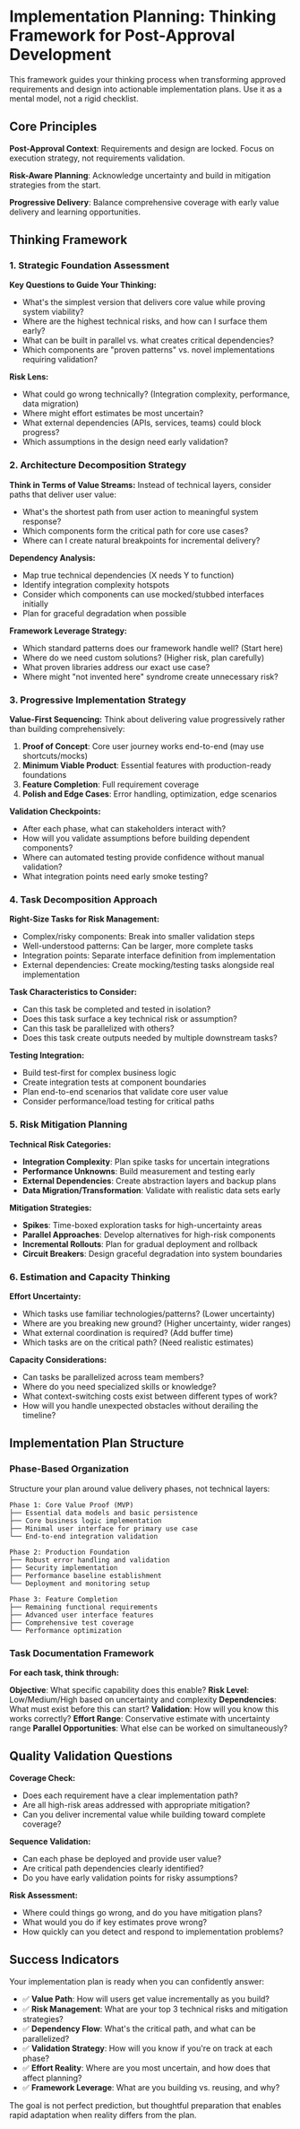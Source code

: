 # Implementation Planning: Thinking Framework for Post-Approval Development

This framework guides your thinking process when transforming approved requirements and design into actionable implementation plans. Use it as a mental model, not a rigid checklist.

## Core Principles

**Post-Approval Context**: Requirements and design are locked. Focus on execution strategy, not requirements validation.

**Risk-Aware Planning**: Acknowledge uncertainty and build in mitigation strategies from the start.

**Progressive Delivery**: Balance comprehensive coverage with early value delivery and learning opportunities.

## Thinking Framework

### 1. Strategic Foundation Assessment

**Key Questions to Guide Your Thinking:**
- What's the simplest version that delivers core value while proving system viability?
- Where are the highest technical risks, and how can I surface them early?
- What can be built in parallel vs. what creates critical dependencies?
- Which components are "proven patterns" vs. novel implementations requiring validation?

**Risk Lens:**
- What could go wrong technically? (Integration complexity, performance, data migration)
- Where might effort estimates be most uncertain?
- What external dependencies (APIs, services, teams) could block progress?
- Which assumptions in the design need early validation?

### 2. Architecture Decomposition Strategy

**Think in Terms of Value Streams:**
Instead of technical layers, consider paths that deliver user value:
- What's the shortest path from user action to meaningful system response?
- Which components form the critical path for core use cases?
- Where can I create natural breakpoints for incremental delivery?

**Dependency Analysis:**
- Map true technical dependencies (X needs Y to function)
- Identify integration complexity hotspots
- Consider which components can use mocked/stubbed interfaces initially
- Plan for graceful degradation when possible

**Framework Leverage Strategy:**
- Which standard patterns does our framework handle well? (Start here)
- Where do we need custom solutions? (Higher risk, plan carefully)
- What proven libraries address our exact use case?
- Where might "not invented here" syndrome create unnecessary risk?

### 3. Progressive Implementation Strategy

**Value-First Sequencing:**
Think about delivering value progressively rather than building comprehensively:
1. **Proof of Concept**: Core user journey works end-to-end (may use shortcuts/mocks)
2. **Minimum Viable Product**: Essential features with production-ready foundations
3. **Feature Completion**: Full requirement coverage
4. **Polish and Edge Cases**: Error handling, optimization, edge scenarios

**Validation Checkpoints:**
- After each phase, what can stakeholders interact with?
- How will you validate assumptions before building dependent components?
- Where can automated testing provide confidence without manual validation?
- What integration points need early smoke testing?

### 4. Task Decomposition Approach

**Right-Size Tasks for Risk Management:**
- Complex/risky components: Break into smaller validation steps
- Well-understood patterns: Can be larger, more complete tasks
- Integration points: Separate interface definition from implementation
- External dependencies: Create mocking/testing tasks alongside real implementation

**Task Characteristics to Consider:**
- Can this task be completed and tested in isolation?
- Does this task surface a key technical risk or assumption?
- Can this task be parallelized with others?
- Does this task create outputs needed by multiple downstream tasks?

**Testing Integration:**
- Build test-first for complex business logic
- Create integration tests at component boundaries
- Plan end-to-end scenarios that validate core user value
- Consider performance/load testing for critical paths

### 5. Risk Mitigation Planning

**Technical Risk Categories:**
- **Integration Complexity**: Plan spike tasks for uncertain integrations
- **Performance Unknowns**: Build measurement and testing early
- **External Dependencies**: Create abstraction layers and backup plans
- **Data Migration/Transformation**: Validate with realistic data sets early

**Mitigation Strategies:**
- **Spikes**: Time-boxed exploration tasks for high-uncertainty areas
- **Parallel Approaches**: Develop alternatives for high-risk components
- **Incremental Rollouts**: Plan for gradual deployment and rollback
- **Circuit Breakers**: Design graceful degradation into system boundaries

### 6. Estimation and Capacity Thinking

**Effort Uncertainty:**
- Which tasks use familiar technologies/patterns? (Lower uncertainty)
- Where are you breaking new ground? (Higher uncertainty, wider ranges)
- What external coordination is required? (Add buffer time)
- Which tasks are on the critical path? (Need realistic estimates)

**Capacity Considerations:**
- Can tasks be parallelized across team members?
- Where do you need specialized skills or knowledge?
- What context-switching costs exist between different types of work?
- How will you handle unexpected obstacles without derailing the timeline?

## Implementation Plan Structure

### Phase-Based Organization
Structure your plan around value delivery phases, not technical layers:

```
Phase 1: Core Value Proof (MVP)
├── Essential data models and basic persistence
├── Core business logic implementation
├── Minimal user interface for primary use case
└── End-to-end integration validation

Phase 2: Production Foundation
├── Robust error handling and validation
├── Security implementation
├── Performance baseline establishment
└── Deployment and monitoring setup

Phase 3: Feature Completion
├── Remaining functional requirements
├── Advanced user interface features
├── Comprehensive test coverage
└── Performance optimization
```

### Task Documentation Framework

**For each task, think through:**

**Objective**: What specific capability does this enable?
**Risk Level**: Low/Medium/High based on uncertainty and complexity
**Dependencies**: What must exist before this can start?
**Validation**: How will you know this works correctly?
**Effort Range**: Conservative estimate with uncertainty range
**Parallel Opportunities**: What else can be worked on simultaneously?

## Quality Validation Questions

**Coverage Check:**
- Does each requirement have a clear implementation path?
- Are all high-risk areas addressed with appropriate mitigation?
- Can you deliver incremental value while building toward complete coverage?

**Sequence Validation:**
- Can each phase be deployed and provide user value?
- Are critical path dependencies clearly identified?
- Do you have early validation points for risky assumptions?

**Risk Assessment:**
- Where could things go wrong, and do you have mitigation plans?
- What would you do if key estimates prove wrong?
- How quickly can you detect and respond to implementation problems?

## Success Indicators

Your implementation plan is ready when you can confidently answer:

- ✅ **Value Path**: How will users get value incrementally as you build?
- ✅ **Risk Management**: What are your top 3 technical risks and mitigation strategies?
- ✅ **Dependency Flow**: What's the critical path, and what can be parallelized?
- ✅ **Validation Strategy**: How will you know if you're on track at each phase?
- ✅ **Effort Reality**: Where are you most uncertain, and how does that affect planning?
- ✅ **Framework Leverage**: What are you building vs. reusing, and why?

The goal is not perfect prediction, but thoughtful preparation that enables rapid adaptation when reality differs from the plan.